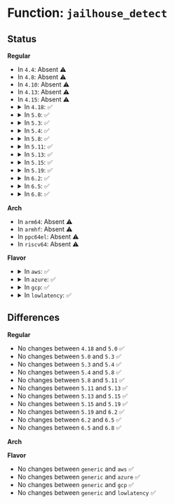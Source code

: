 # Function: <code>jailhouse_detect</code>

## Status
<b>Regular</b>
<ul>
<li>
In <code>4.4</code>: Absent ⚠️
</li>
<li>
In <code>4.8</code>: Absent ⚠️
</li>
<li>
In <code>4.10</code>: Absent ⚠️
</li>
<li>
In <code>4.13</code>: Absent ⚠️
</li>
<li>
In <code>4.15</code>: Absent ⚠️
</li>
<li>
<details>
<summary>In <code>4.18</code>: ✅</summary>

```c
uint32_t jailhouse_detect();
```

**Collision:** Unique Static

**Inline:** No

**Transformation:** False

**Instances:**

```
In arch/x86/kernel/jailhouse.c (ffffffff826ea104)
Location: arch/x86/kernel/jailhouse.c:35
Inline: False
```
**Symbols:**

```
ffffffff826ea104-ffffffff826ea114: jailhouse_detect (STB_LOCAL)
```
</details>
</li>
<li>
<details>
<summary>In <code>5.0</code>: ✅</summary>

```c
uint32_t jailhouse_detect();
```

**Collision:** Unique Static

**Inline:** No

**Transformation:** False

**Instances:**

```
In arch/x86/kernel/jailhouse.c (ffffffff828a0d1e)
Location: arch/x86/kernel/jailhouse.c:36
Inline: False
```
**Symbols:**

```
ffffffff828a0d1e-ffffffff828a0d2e: jailhouse_detect (STB_LOCAL)
```
</details>
</li>
<li>
<details>
<summary>In <code>5.3</code>: ✅</summary>

```c
uint32_t jailhouse_detect();
```

**Collision:** Unique Static

**Inline:** No

**Transformation:** False

**Instances:**

```
In arch/x86/kernel/jailhouse.c (ffffffff828b8f57)
Location: arch/x86/kernel/jailhouse.c:36
Inline: False
```
**Symbols:**

```
ffffffff828b8f57-ffffffff828b8f80: jailhouse_detect (STB_LOCAL)
```
</details>
</li>
<li>
<details>
<summary>In <code>5.4</code>: ✅</summary>

```c
uint32_t jailhouse_detect();
```

**Collision:** Unique Static

**Inline:** No

**Transformation:** False

**Instances:**

```
In arch/x86/kernel/jailhouse.c (ffffffff828bf445)
Location: arch/x86/kernel/jailhouse.c:36
Inline: False
```
**Symbols:**

```
ffffffff828bf445-ffffffff828bf46e: jailhouse_detect (STB_LOCAL)
```
</details>
</li>
<li>
<details>
<summary>In <code>5.8</code>: ✅</summary>

```c
uint32_t jailhouse_detect();
```

**Collision:** Unique Static

**Inline:** No

**Transformation:** False

**Instances:**

```
In arch/x86/kernel/jailhouse.c (ffffffff82ce3560)
Location: arch/x86/kernel/jailhouse.c:52
Inline: False
```
**Symbols:**

```
ffffffff82ce3560-ffffffff82ce3570: jailhouse_detect (STB_LOCAL)
```
</details>
</li>
<li>
<details>
<summary>In <code>5.11</code>: ✅</summary>

```c
uint32_t jailhouse_detect();
```

**Collision:** Unique Static

**Inline:** No

**Transformation:** False

**Instances:**

```
In arch/x86/kernel/jailhouse.c (ffffffff82fd0859)
Location: arch/x86/kernel/jailhouse.c:54
Inline: False
```
**Symbols:**

```
ffffffff82fd0859-ffffffff82fd0869: jailhouse_detect (STB_LOCAL)
```
</details>
</li>
<li>
<details>
<summary>In <code>5.13</code>: ✅</summary>

```c
uint32_t jailhouse_detect();
```

**Collision:** Unique Static

**Inline:** No

**Transformation:** False

**Instances:**

```
In arch/x86/kernel/jailhouse.c (ffffffff831db535)
Location: arch/x86/kernel/jailhouse.c:54
Inline: False
```
**Symbols:**

```
ffffffff831db535-ffffffff831db545: jailhouse_detect (STB_LOCAL)
```
</details>
</li>
<li>
<details>
<summary>In <code>5.15</code>: ✅</summary>

```c
uint32_t jailhouse_detect();
```

**Collision:** Unique Static

**Inline:** No

**Transformation:** False

**Instances:**

```
In arch/x86/kernel/jailhouse.c (ffffffff832be8d1)
Location: arch/x86/kernel/jailhouse.c:54
Inline: False
```
**Symbols:**

```
ffffffff832be8d1-ffffffff832be8e1: jailhouse_detect (STB_LOCAL)
```
</details>
</li>
<li>
<details>
<summary>In <code>5.19</code>: ✅</summary>

```c
uint32_t jailhouse_detect();
```

**Collision:** Unique Static

**Inline:** No

**Transformation:** False

**Instances:**

```
In arch/x86/kernel/jailhouse.c (ffffffff8347087d)
Location: arch/x86/kernel/jailhouse.c:54
Inline: False
```
**Symbols:**

```
ffffffff8347087d-ffffffff83470891: jailhouse_detect (STB_LOCAL)
```
</details>
</li>
<li>
<details>
<summary>In <code>6.2</code>: ✅</summary>

```c
uint32_t jailhouse_detect();
```

**Collision:** Unique Static

**Inline:** No

**Transformation:** False

**Instances:**

```
In arch/x86/kernel/jailhouse.c (ffffffff83e97470)
Location: arch/x86/kernel/jailhouse.c:54
Inline: False
```
**Symbols:**

```
ffffffff83e97470-ffffffff83e974a8: jailhouse_detect (STB_LOCAL)
```
</details>
</li>
<li>
<details>
<summary>In <code>6.5</code>: ✅</summary>

```c
uint32_t jailhouse_detect();
```

**Collision:** Unique Static

**Inline:** No

**Transformation:** False

**Instances:**

```
In arch/x86/kernel/jailhouse.c (ffffffff836bb020)
Location: arch/x86/kernel/jailhouse.c:54
Inline: False
```
**Symbols:**

```
ffffffff836bb020-ffffffff836bb058: jailhouse_detect (STB_LOCAL)
```
</details>
</li>
<li>
<details>
<summary>In <code>6.8</code>: ✅</summary>

```c
uint32_t jailhouse_detect();
```

**Collision:** Unique Static

**Inline:** No

**Transformation:** False

**Instances:**

```
In arch/x86/kernel/jailhouse.c (ffffffff838eba10)
Location: arch/x86/kernel/jailhouse.c:54
Inline: False
```
**Symbols:**

```
ffffffff838eba10-ffffffff838eba48: jailhouse_detect (STB_LOCAL)
```
</details>
</li>
</ul>
<b>Arch</b>
<ul>
<li>
In <code>arm64</code>: Absent ⚠️
</li>
<li>
In <code>armhf</code>: Absent ⚠️
</li>
<li>
In <code>ppc64el</code>: Absent ⚠️
</li>
<li>
In <code>riscv64</code>: Absent ⚠️
</li>
</ul>
<b>Flavor</b>
<ul>
<li>
<details>
<summary>In <code>aws</code>: ✅</summary>

```c
uint32_t jailhouse_detect();
```

**Collision:** Unique Static

**Inline:** No

**Transformation:** False

**Instances:**

```
In arch/x86/kernel/jailhouse.c (ffffffff828aa41b)
Location: arch/x86/kernel/jailhouse.c:36
Inline: False
```
**Symbols:**

```
ffffffff828aa41b-ffffffff828aa444: jailhouse_detect (STB_LOCAL)
```
</details>
</li>
<li>
<details>
<summary>In <code>azure</code>: ✅</summary>

```c
uint32_t jailhouse_detect();
```

**Collision:** Unique Static

**Inline:** No

**Transformation:** False

**Instances:**

```
In arch/x86/kernel/jailhouse.c (ffffffff828a25c3)
Location: arch/x86/kernel/jailhouse.c:36
Inline: False
```
**Symbols:**

```
ffffffff828a25c3-ffffffff828a25ec: jailhouse_detect (STB_LOCAL)
```
</details>
</li>
<li>
<details>
<summary>In <code>gcp</code>: ✅</summary>

```c
uint32_t jailhouse_detect();
```

**Collision:** Unique Static

**Inline:** No

**Transformation:** False

**Instances:**

```
In arch/x86/kernel/jailhouse.c (ffffffff828bd31a)
Location: arch/x86/kernel/jailhouse.c:36
Inline: False
```
**Symbols:**

```
ffffffff828bd31a-ffffffff828bd343: jailhouse_detect (STB_LOCAL)
```
</details>
</li>
<li>
<details>
<summary>In <code>lowlatency</code>: ✅</summary>

```c
uint32_t jailhouse_detect();
```

**Collision:** Unique Static

**Inline:** No

**Transformation:** False

**Instances:**

```
In arch/x86/kernel/jailhouse.c (ffffffff828c0467)
Location: arch/x86/kernel/jailhouse.c:36
Inline: False
```
**Symbols:**

```
ffffffff828c0467-ffffffff828c0490: jailhouse_detect (STB_LOCAL)
```
</details>
</li>
</ul>

## Differences
<b>Regular</b>
<ul>
<li>
No changes between <code>4.18</code> and <code>5.0</code> ✅
</li>
<li>
No changes between <code>5.0</code> and <code>5.3</code> ✅
</li>
<li>
No changes between <code>5.3</code> and <code>5.4</code> ✅
</li>
<li>
No changes between <code>5.4</code> and <code>5.8</code> ✅
</li>
<li>
No changes between <code>5.8</code> and <code>5.11</code> ✅
</li>
<li>
No changes between <code>5.11</code> and <code>5.13</code> ✅
</li>
<li>
No changes between <code>5.13</code> and <code>5.15</code> ✅
</li>
<li>
No changes between <code>5.15</code> and <code>5.19</code> ✅
</li>
<li>
No changes between <code>5.19</code> and <code>6.2</code> ✅
</li>
<li>
No changes between <code>6.2</code> and <code>6.5</code> ✅
</li>
<li>
No changes between <code>6.5</code> and <code>6.8</code> ✅
</li>
</ul>
<b>Arch</b>
<ul>
</ul>
<b>Flavor</b>
<ul>
<li>
No changes between <code>generic</code> and <code>aws</code> ✅
</li>
<li>
No changes between <code>generic</code> and <code>azure</code> ✅
</li>
<li>
No changes between <code>generic</code> and <code>gcp</code> ✅
</li>
<li>
No changes between <code>generic</code> and <code>lowlatency</code> ✅
</li>
</ul>
